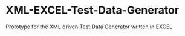 XML-EXCEL-Test-Data-Generator
=============================

Prototype for the XML driven Test Data Generator written in EXCEL